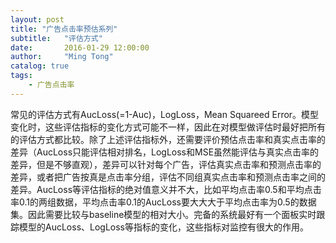 ```yaml
---
layout: post
title: "广告点击率预估系列"
subtitle:   "评估方式"
date:       2016-01-29 12:00:00
author:     "Ming Tong"
catalog: true
tags:
    - 广告点击率
---
```


常见的评估方式有AucLoss(=1-Auc)，LogLoss，Mean Squareed Error。模型变化时，这些评估指标的变化方式可能不一样，因此在对模型做评估时最好把所有的评估方式都比较。除了上述评估指标外，还需要评价预估点击率和真实点击率的差异（AucLoss只能评估相对排名，LogLoss和MSE虽然能评估与真实点击率的差异，但是不够直观），差异可以针对每个广告，评估真实点击率和预测点击率的差异，或者把广告按真是点击率分组，评估不同组真实点击率和预测点击率之间的差异。AucLoss等评估指标的绝对值意义并不大，比如平均点击率0.5和平均点击率0.1的两组数据，平均点击率0.1的AucLoss要大大大于平均点击率为0.5的数据集。因此需要比较与baseline模型的相对大小。完备的系统最好有一个面板实时跟踪模型的AucLoss、LogLoss等指标的变化，这些指标对监控有很大的作用。
